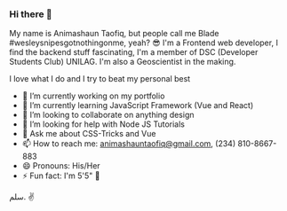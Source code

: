 ### Hi there 👋
My name is Animashaun Taofiq, but people call me Blade #wesleysnipesgotnothingonme, yeah? 😎
I'm a Frontend web developer, I find the backend stuff fascinating, I'm a member of DSC (Developer Students Club) UNILAG.
I'm also a Geoscientist in the making. 

I love what I do and I try to beat my personal best



- 🔭 I’m currently working on my portfolio
- 🌱 I’m currently learning JavaScript Framework (Vue and React)
- 👯 I’m looking to collaborate on anything design
- 🤔 I’m looking for help with Node JS Tutorials
- 💬 Ask me about CSS-Tricks and Vue
- 📫 How to reach me: animashauntaofiq@gmail.com, (234) 810-8667-883
- 😄 Pronouns: His/Her
- ⚡ Fun fact: I'm 5'5" 🤫

سلم. ✌
